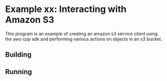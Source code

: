 # Example xx: Interacting with Amazon S3

This program is an example of creating an amazon s3 service client using the aws
cpp sdk and performing various actions on objects in an s3 bucket.

## Building

## Running